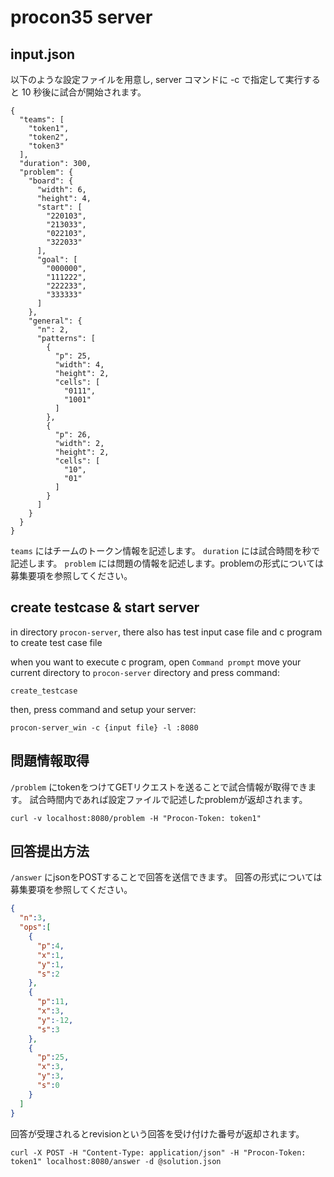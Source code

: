 # procon35 server
## input.json
以下のような設定ファイルを用意し, server コマンドに -c で指定して実行すると 10 秒後に試合が開始されます。
```
{
  "teams": [
    "token1",
    "token2",
    "token3"
  ],
  "duration": 300,
  "problem": {
    "board": {
      "width": 6,
      "height": 4,
      "start": [
        "220103",
        "213033",
        "022103",
        "322033"
      ],
      "goal": [
        "000000",
        "111222",
        "222233",
        "333333"
      ]
    },
    "general": {
      "n": 2,
      "patterns": [
        {
          "p": 25,
          "width": 4,
          "height": 2,
          "cells": [
            "0111",
            "1001"
          ]
        },
        {
          "p": 26,
          "width": 2,
          "height": 2,
          "cells": [
            "10",
            "01"
          ]
        }
      ]
    }
  }
}
```
`teams` にはチームのトークン情報を記述します。
`duration` には試合時間を秒で記述します。
`problem` には問題の情報を記述します。problemの形式については募集要項を参照してください。

## create testcase & start server
in directory `procon-server`, there also has test input case file and c program to create test case file

when you want to execute c program, open `Command prompt` move your current directory to `procon-server` directory and press command:
```
create_testcase
```
then, press command and setup your server:
```
procon-server_win -c {input file} -l :8080
```



## 問題情報取得
`/problem` にtokenをつけてGETリクエストを送ることで試合情報が取得できます。
試合時間内であれば設定ファイルで記述したproblemが返却されます。

```
curl -v localhost:8080/problem -H "Procon-Token: token1"
```

## 回答提出方法
`/answer` にjsonをPOSTすることで回答を送信できます。
回答の形式については募集要項を参照してください。
```json
{
  "n":3,
  "ops":[
    {
      "p":4,
      "x":1,
      "y":1,
      "s":2
    },
    {
      "p":11,
      "x":3,
      "y":-12,
      "s":3
    },
    {
      "p":25,
      "x":3,
      "y":3,
      "s":0
    }
  ]
}
```
回答が受理されるとrevisionという回答を受け付けた番号が返却されます。
```
curl -X POST -H "Content-Type: application/json" -H "Procon-Token: token1" localhost:8080/answer -d @solution.json
```


